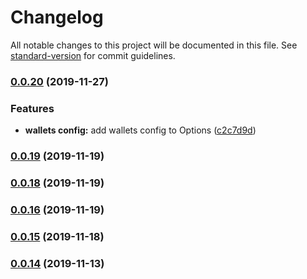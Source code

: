 # Changelog

All notable changes to this project will be documented in this file. See [standard-version](https://github.com/conventional-changelog/standard-version) for commit guidelines.

### [0.0.20](https://github.com/akropolisio/web3-wallets-kit/compare/v0.0.19...v0.0.20) (2019-11-27)


### Features

* **wallets config:** add wallets config to Options ([c2c7d9d](https://github.com/akropolisio/web3-wallets-kit/commit/c2c7d9d1753baa1361ef107b123a035a29c4c46a))

### [0.0.19](https://github.com/akropolisio/web3-wallets-kit/compare/v0.0.18...v0.0.19) (2019-11-19)

### [0.0.18](https://github.com/akropolisio/web3-wallets-kit/compare/v0.0.16...v0.0.18) (2019-11-19)

### [0.0.16](https://github.com/akropolisio/web3-wallets-kit/compare/v0.0.15...v0.0.16) (2019-11-19)

### [0.0.15](https://github.com/akropolisio/web3-wallets-kit/compare/v0.0.14...v0.0.15) (2019-11-18)

### [0.0.14](https://github.com/akropolisio/web3-wallets-kit/tree/b64bc1eb32b97c3c0ae82cc5c51713d1b93b3941) (2019-11-13)
